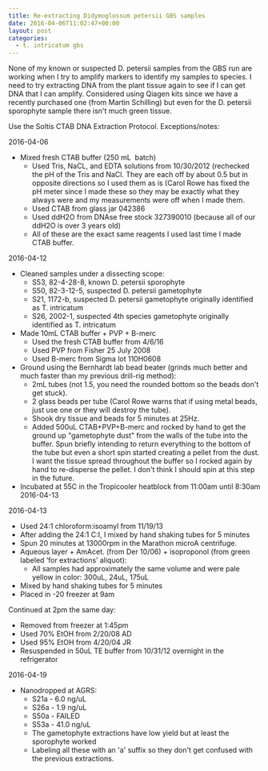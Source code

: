 ```yaml
---
title: Re-extracting Didymoglossum petersii GBS samples
date: 2016-04-06T11:02:47+00:00
layout: post
categories:
  - t. intricatum gbs
---
```

None of my known or suspected D. petersii samples from the GBS run are working when I try to amplify markers to identify my samples to species. I need to try extracting DNA from the plant tissue again to see if I can get DNA that I can amplify. Considered using Qiagen kits since we have a recently purchased one (from Martin Schilling) but even for the D. petersii sporophyte sample there isn't much green tissue.

Use the Soltis CTAB DNA Extraction Protocol. Exceptions/notes:

2016-04-06

  * Mixed fresh CTAB buffer (250 mL  batch)
      * Used Tris, NaCL, and EDTA solutions from 10/30/2012 (rechecked the pH of the Tris and NaCl. They are each off by about 0.5 but in opposite directions so I used them as is (Carol Rowe has fixed the pH meter since I made these so they may be exactly what they always were and my measurements were off when I made them.
      * Used CTAB from glass jar 042386
      * Used ddH2O from DNAse free stock 327390010 (because all of our ddH2O is over 3 years old)
      * All of these are the exact same reagents I used last time I made CTAB buffer.

2016-04-12

  * Cleaned samples under a dissecting scope:
      * S53, 82-4-28-8, known D. petersii sporophyte
      * S50, 82-3-12-5, suspected D. petersii gametophyte
      * S21, 1172-b, suspected D. petersii gametophyte originally identified as T. intricatum
      * S26, 2002-1, suspected 4th species gametophyte originally identified as T. intricatum
  * Made 10mL CTAB buffer + PVP + B-merc
      * Used the fresh CTAB buffer from 4/6/16
      * Used PVP from Fisher 25 July 2008
      * Used B-merc from Sigma lot 110H0608
  * Ground using the Bernhardt lab bead beater (grinds much better and much faster than my previous drill-rig method):
      * 2mL tubes (not 1.5, you need the rounded bottom so the beads don't get stuck).
      * 2 glass beads per tube (Carol Rowe warns that if using metal beads, just use one or they will destroy the tube).
      * Shook dry tissue and beads for 5 minutes at 25Hz.
      * Added 500uL CTAB+PVP+B-merc and rocked by hand to get the ground up "gametophyte dust" from the walls of the tube into the buffer. Spun briefly intending to return everything to the bottom of the tube but even a short spin started creating a pellet from the dust. I want the tissue spread throughout the buffer so I rocked again by hand to re-disperse the pellet. I don't think I should spin at this step in the future.
  * Incubated at 55C in the Tropicooler heatblock from 11:00am until 8:30am 2016-04-13

2016-04-13

  * Used 24:1 chloroform:isoamyl from 11/19/13
  * After adding the 24:1 C:I, I mixed by hand shaking tubes for 5 minutes
  * Spun 20 minutes at 13000rpm in the Marathon microA centrifuge.
  * Aqueous layer + AmAcet. (from Der 10/06) + isoproponol (from green labeled ‘for extractions’ aliquot):
      * All samples had approximately the same volume and were pale yellow in color: 300uL, 24uL, 175uL
  * Mixed by hand shaking tubes for 5 minutes
  * Placed in -20 freezer at 9am

Continued at 2pm the same day:

  * Removed from freezer at 1:45pm
  * Used 70% EtOH from 2/20/08 AD
  * Used 95% EtOH from 4/20/04 JR
  * Resuspended in 50uL TE buffer from 10/31/12 overnight in the refrigerator

2016-04-19

  * Nanodropped at AGRS:
      * S21a - 6.0 ng/uL
      * S26a - 1.9 ng/uL
      * S50a - FAILED
      * S53a - 41.0 ng/uL
      * The gametophyte extractions have low yield but at least the sporophyte worked
      * Labeling all these with an 'a' suffix so they don't get confused with the previous extractions.

<span style="color: #000000; font-family: Arial, Helvetica, sans-serif; font-size: 13.3333px; line-height: 21.3333px;"> </span>
